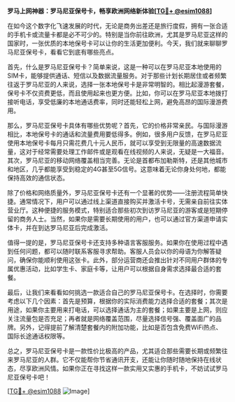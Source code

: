 **罗马上网神器：罗马尼亚保号卡，畅享欧洲网络新体验[[TG💪+ @esim1088](https://t.me/s/esim1088)]**

在如今这个数字化飞速发展的时代，无论是商务出差还是旅行度假，拥有一张合适的手机卡或流量卡都是必不可少的。特别是当你前往欧洲，尤其是罗马尼亚这样的国家时，一张优质的本地保号卡可以让你的生活更加便利。今天，我们就来聊聊罗马尼亚保号卡，看看它到底有哪些亮点。

首先，什么是罗马尼亚保号卡？简单来说，这是一种可以在罗马尼亚本地使用的SIM卡，能够提供通话、短信以及数据流量服务。对于那些计划长期居住或者频繁往返于罗马尼亚的人来说，选择一张本地保号卡是非常明智的。相比起漫游套餐，保号卡不仅资费更低，而且使用起来也更方便。比如，你可以在罗马尼亚本地拨打接听电话，享受低廉的本地通话费率，同时还能轻松上网，避免高昂的国际漫游费用。

那么，罗马尼亚保号卡具体有哪些优势呢？首先，它的价格非常亲民。与国际漫游相比，本地保号卡的通话和流量费用要低得多。例如，很多用户反馈，在罗马尼亚使用本地保号卡每月只需花费几十元人民币，就可以享受到无限量的高速数据流量，这对于经常需要处理工作邮件或是观看在线视频的人来说，无疑是一大福音。其次，罗马尼亚的移动网络覆盖相当完善。无论是首都布加勒斯特，还是其他城市和地区，几乎都能享受到稳定的4G甚至5G信号。这意味着无论你身处何地，都能保持高效的通信状态。

除了价格和网络质量外，罗马尼亚保号卡还有一个显著的优势——注册流程简单快捷。通常情况下，用户可以通过线上渠道直接购买并激活卡号，无需亲自前往实体营业厅。这种便捷的服务模式，特别适合那些初次到访罗马尼亚的游客或是短期停留的商务人士。当然，如果你是需要长期使用的用户，也可以通过官方渠道申请实体卡，并在到达罗马尼亚后完成激活。

值得一提的是，罗马尼亚保号卡还支持多种语言客服服务。如果你在使用过程中遇到任何问题，都可以随时联系客服寻求帮助。客服人员会以你的母语为你解答疑问，确保你能顺利使用这张卡。此外，部分运营商还会推出针对不同用户群体的专属优惠活动，比如学生卡、家庭卡等，让用户可以根据自身需求选择最合适的套餐。

最后，让我们来看看如何挑选一款适合自己的罗马尼亚保号卡。在选择时，你需要考虑以下几个因素：首先是预算，根据你的实际消费能力选择合适的套餐；其次是用途，如果你主要用来打电话，可以选择通话为主的套餐；如果主要是上网，则应关注流量包是否充足；再者就是网络覆盖范围，尽量选择信号强、覆盖面广的品牌。另外，记得提前了解清楚套餐内的附加功能，比如是否包含免费WiFi热点、国际长途通话权限等。

总之，罗马尼亚保号卡是一款性价比极高的产品，尤其适合那些需要长期或频繁往来罗马尼亚的人群。它不仅能帮你节省通讯开支，还能让你随时随地保持在线状态，尽享欧洲风情。如果你正在寻找这样一款实用又实惠的手机卡，不妨试试罗马尼亚保号卡吧！

[[TG💪+ @esim1088](https://t.me/s/esim1088) ![Image](https://i.postimg.cc/4NQfJmqS/Snipaste-2025-05-13-00-14-12.png)]